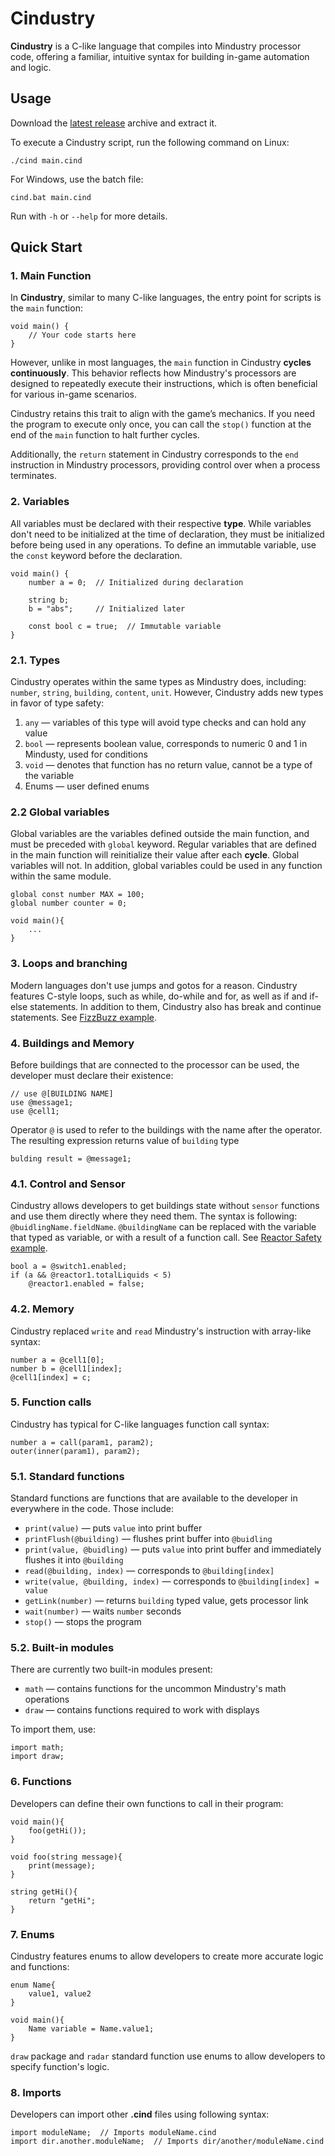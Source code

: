 # Cindustry
**Cindustry** is a C-like language that compiles into Mindustry processor code, offering a familiar, intuitive syntax for building in-game automation and logic.
## Usage

Download the [latest release](https://github.com/OwnMind-ai/Cindustry/releases) archive and extract it.

To execute a Cindustry script, run the following command on Linux:
```shell
./cind main.cind
```
For Windows, use the batch file:
```batch
cind.bat main.cind
```
Run with `-h` or `--help` for more details.
## Quick Start

### 1. Main Function

In **Cindustry**, similar to many C-like languages, the entry point for scripts is the `main` function:

```cindustry
void main() {
    // Your code starts here
}
```

However, unlike in most languages, the `main` function in Cindustry **cycles continuously**.
This behavior reflects how Mindustry's processors are designed to repeatedly execute their instructions,
which is often beneficial for various in-game scenarios.

Cindustry retains this trait to align with the game’s mechanics.
If you need the program to execute only once,
you can call the `stop()` function at the end of the `main` function to halt further cycles.

Additionally, the `return` statement in Cindustry corresponds to the `end` instruction in Mindustry processors,
providing control over when a process terminates.
### 2. Variables

All variables must be declared with their respective **type**. 
While variables don't need to be initialized at the time of declaration, 
they must be initialized before being used in any operations. 
To define an immutable variable, use the `const` keyword before the declaration.

```cindustry
void main() {
    number a = 0;  // Initialized during declaration
    
    string b; 
    b = "abs";     // Initialized later
    
    const bool c = true;  // Immutable variable
}
```
### 2.1. Types
Cindustry operates within the same types as Mindustry does,
including: `number`, `string`, `building`, `content`, `unit`.
However, Cindustry adds new types in favor of type safety:
1. `any` — variables of this type will avoid type checks and can hold any value
2. `bool` — represents boolean value, corresponds to numeric 0 and 1 in Mindusty, used for conditions
3. `void` — denotes that function has no return value, cannot be a type of the variable
4. Enums — user defined enums

### 2.2 Global variables
Global variables are the variables defined outside the main function, and must be preceded with `global` keyword.
Regular variables that are defined in the main function will reinitialize their value after each **cycle**.
Global variables will not.
In addition, global variables could be used in any function within the same module.

```cindustry
global const number MAX = 100;
global number counter = 0;

void main(){
    ...
}
```

### 3. Loops and branching
Modern languages don't use jumps and gotos for a reason.
Cindustry features C-style loops, such as while, do-while and for, as well as if and if-else statements.
In addition to them, Cindustry also has break and continue statements.
See [FizzBuzz example](https://github.com/OwnMind-ai/Cindustry/blob/fdb67966dd3383b585a4259254561b5c92335e4f/examples/fizzbuzz.cind).

### 4. Buildings and Memory
Before buildings that are connected to the processor can be used, the developer must declare their existence:
```cindusty
// use @[BUILDING NAME]
use @message1;
use @cell1;
```
Operator `@` is used to refer to the buildings with the name after the operator.
The resulting expression returns value of `building` type

```cindustry
bulding result = @message1;
```

### 4.1. Control and Sensor
Cindustry allows developers to get buildings state without `sensor` functions
and use them directly where they need them.
The syntax is following: `@buidlingName.fieldName`.
`@buildingName` can be replaced with the variable that typed as variable, or with a result of a function call.
See [Reactor Safety example](https://github.com/OwnMind-ai/Cindustry/blob/fdb67966dd3383b585a4259254561b5c92335e4f/examples/reactor.cind).

```cindustry
bool a = @switch1.enabled;
if (a && @reactor1.totalLiquids < 5)
    @reactor1.enabled = false;
```
### 4.2. Memory
Cindustry replaced `write` and `read` Mindustry's instruction with array-like syntax: 
```cindustry
number a = @cell1[0];
number b = @cell1[index];
@cell1[index] = c;
```
### 5. Function calls
Cindustry has typical for C-like languages function call syntax:
```cindustry
number a = call(param1, param2);
outer(inner(param1), param2);
```
### 5.1. Standard functions

Standard functions are functions that are available to the developer in everywhere in the code. Those include:
- `print(value)` — puts `value` into print buffer
- `printFlush(@building)` — flushes print buffer into `@buidling`
- `print(value, @buidling)` — puts `value` into print buffer and immediately flushes it into `@building`
- `read(@building, index)` — corresponds to `@building[index]`
- `write(value, @building, index)` — corresponds to `@building[index] = value`
- `getLink(number)` — returns `building` typed value, gets processor link
- `wait(number)` — waits `number` seconds
- `stop()` — stops the program

### 5.2. Built-in modules
There are currently two built-in modules present:
- `math` — contains functions for the uncommon Mindustry's math operations
- `draw` — contains functions required to work with displays

To import them, use:
```cindustry
import math;
import draw;
```

### 6. Functions
Developers can define their own functions to call in their program:
```cindustry
void main(){
    foo(getHi());
}

void foo(string message){
    print(message);
}

string getHi(){
    return "getHi";
}
```
### 7. Enums
Cindustry features enums to allow developers to create more accurate logic and functions:
```cindustry
enum Name{
    value1, value2
}

void main(){
    Name variable = Name.value1;
}
```

`draw` package and `radar` standard function use enums to allow developers to specify function's logic.
### 8. Imports
Developers can import other **.cind** files using following syntax:

```cindustry
import moduleName;  // Imports moduleName.cind
import dir.another.moduleName;  // Imports dir/another/moduleName.cind
```